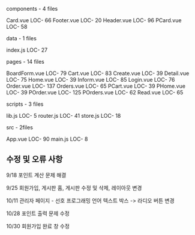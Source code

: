 components - 4 files

Card.vue LOC- 66 Footer.vue LOC- 20 Header.vue LOC- 96 PCard.vue LOC- 58

data - 1 files

index.js LOC- 27

pages - 14 files

BoardForm.vue LOC- 79 Cart.vue LOC- 83 Create.vue LOC- 39 Detail.vue LOC- 75 Home.vue LOC- 39 Inform.vue LOC- 85 Login.vue LOC- 76 Order.vue LOC- 137 Orders.vue LOC- 65 PCart.vue LOC- 39 PHome.vue LOC- 39 POrder.vue LOC- 125 POrders.vue LOC- 62 Read.vue LOC- 65

scripts - 3 files

lib.js LOC- 5 router.js LOC- 41 store.js LOC- 18

src - 2files

App.vue LOC- 90 main.js LOC- 8

수정 및 오류 사항
-------------------------------------------------------------
9/18 포인트 계산 문제 해결

9/25 회원가입, 게시판 홈, 게시판 수정 및 삭제, 레이아웃 변경

10/11 관리자 페이지 - 선호 프로그래밍 언어 텍스트 박스 -> 라디오 버튼 변경

10/28 포인트 출력 문제 수정

10/30 회원가입 완료 창 수정

